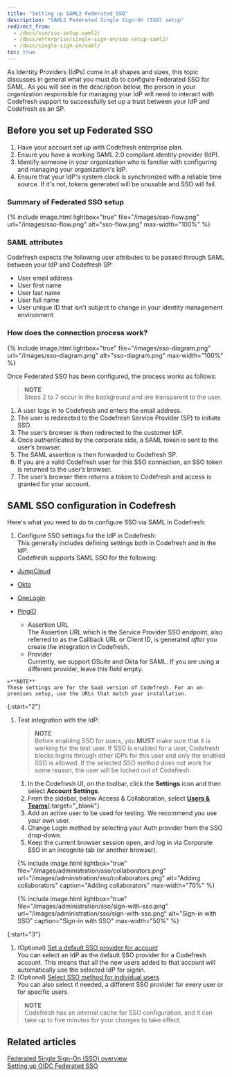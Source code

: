 ```yaml
---
title: "Setting up SAML2 Federated SSO"
description: "SAML2 Federated Single Sign-On (SSO) setup"
redirect_from:
  - /docs/sso/sso-setup-saml2/
  - /docs/enterprise/single-sign-on/sso-setup-saml2/
  - /docs/single-sign-on/saml/
toc: true
---
```


As Identity Providers (IdPs) come in all shapes and sizes, this topic discusses in general what you must do to configure Federated SSO for SAML. 
As you will see in the description below, the person in your organization responsible for managing your IdP will need to interact with Codefresh support to successfully set up a trust between your IdP and Codefresh as an SP.


## Before you set up Federated SSO
  1. Have your account set up with Codefresh enterprise plan.
  2. Ensure you have a working SAML 2.0 compliant identity provider (IdP).
  3. Identify someone in your organization who is familiar with configuring and managing your organization's IdP.
  4. Ensure that your IdP's system clock is synchronized with a reliable time source. If it's not, tokens generated will be unusable and SSO will fail.


### Summary of Federated SSO setup

{% include image.html
  lightbox="true"
  file="/images/sso-flow.png"
  url="/images/sso-flow.png"
  alt="sso-flow.png"
  max-width="100%"
%}


### SAML attributes

Codefresh expects the following user attributes to be passed through SAML between your IdP and Codefresh SP:
  - User email address
  - User first name
  - User last name
  - User full name
  - User unique ID that isn't subject to change in your identity management environment


### How does the connection process work?

  {% include image.html
lightbox="true"
file="/images/sso-diagram.png"
url="/images/sso-diagram.png"
alt="sso-diagram.png"
max-width="100%"
  %}

Once Federated SSO has been configured, the process works as follows:

>**NOTE**  
Steps 2 to 7 occur in the background and are transparent to the user.


1. A user logs in to Codefresh and enters the email address.
2. The user is redirected to the Codefresh Service Provider (SP) to initiate SSO.
3. The user’s browser is then redirected to the customer IdP.
4. Once authenticated by the corporate side, a SAML token is sent to the user’s browser.
5. The SAML assertion is then forwarded to Codefresh SP.
6. If you are a valid Codefresh user for this SSO connection, an SSO token is returned to the user’s browser.
7. The user’s browser then returns a token to Codefresh and access is granted for your account.

## SAML SSO configuration in Codefresh 

Here's what you need to do to configure SSO via SAML in Codefresh:

1. Configure SSO settings for the IdP in Codefresh:  
  This generally includes defining settings both in Codefresh and in the IdP.  
  Codefresh supports SAML SSO for the following:
  * [JumpCloud]({{site.baseurl}}/docs/single-sign-on/saml/saml-jumpcloud/)
  * [Okta]({{site.baseurl}}/docs/administration/single-sign-on/saml/saml-okta/)
  * [OneLogin]({{site.baseurl}}/docs/administration/single-sign-on/saml/saml-onelogin/)
  * [PingID]({{site.baseurl}}/docs/administration/single-sign-on/saml/saml-pingid/)

      * Assertion URL  
        The Assertion URL which is the Service Provider SSO endpoint, also referred to as the Callback URL or Client ID, is generated _after_ you create the integration in Codefresh.
      * Provider  
        Currently, we support GSuite and Okta for SAML. If you are using a different provider, leave this field empty. 
   <!---For GSuite, you can define the sync settings, Admin Email and the JSON Keyfile.
          For instructions, see [Google SSO]({{site.baseurl}}/docs/administration/single-sign-on/team-sync/#cli-synchronize-teams).-->

    >**NOTE**  
    These settings are for the SaaS version of Codefresh. For an on-premises setup, use the URLs that match your installation.

{:start="2"}
1. Test integration with the IdP: 
    
    >**NOTE**  
    Before enabling SSO for users, you **MUST** make sure that it is working for the test user. If SSO is enabled for a user, Codefresh blocks logins through other IDPs for this user and only the enabled SSO is allowed. If the selected SSO method does not work for some reason, the user will be locked out of Codefresh.

    1. In the Codefresh UI, on the toolbar, click the **Settings** icon and then select **Account Settings**.
    1. From the sidebar, below Access & Collaboration, select [**Users & Teams**](https://g.codefresh.io/2.0/account-settings/single-sign-on){:target="\_blank"}.   
    1. Add an active user to be used for testing. We recommend you use your own user.
    1. Change Login method by selecting your Auth provider from the SSO drop-down.
    1. Keep the current browser session open, and log in via Corporate SSO in an incognito tab (or another browser).

    {% include image.html
    lightbox="true"
    file="/images/administration/sso/collaborators.png"
    url="/images/administration/sso/collaborators.png"
    alt="Adding collaborators"
    caption="Adding collaborators"
    max-width="70%"
    %}


    {% include image.html
    lightbox="true"
    file="/images/administration/sso/sign-with-sso.png"
    url="/images/administration/sso/sign-with-sso.png"
    alt="Sign-in with SSO"
    caption="Sign-in with SSO"
    max-width="50%"
    %}

{:start="3"}
1. (Optional) [Set a default SSO provider for account]({{site.baseurl}}/docs/administration/single-sign-on/team-sync/#set-a-default-sso-provider-for-account)  
  You can select an IdP as the default SSO provider for a Codefresh account. This means that all the new users added to that account will automatically use the selected IdP for signin.  
1. (Optional) [Select SSO method for individual users]({{site.baseurl}}/docs/administration/single-sign-on/team-sync/#select-sso-method-for-individual-users)  
  You can also select if needed, a different SSO provider for every user or for specific users.

> **NOTE**  
  Codefresh has an internal cache for SSO configuration, and it can take up to five minutes for your changes to take effect.

## Related articles
[Federated Single Sign-On (SSO) overview]({{site.baseurl}}/docs/administration/single-sign-on/)  
[Setting up OIDC Federated SSO]({{site.baseurl}}/docs/administration/single-sign-on/oidc/)





   
   
 

  
